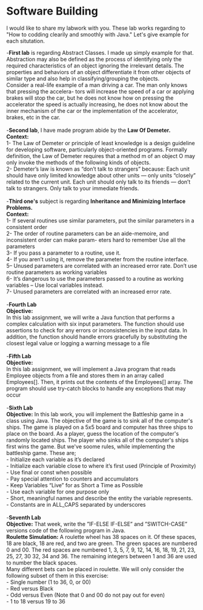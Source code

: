 # Software Building

I would like to share my labwork with you. These lab works regarding to "How to codding clearily and smoothly with Java." Let's give example for each situtation.

-**First lab** is regarding Abstract Classes. I made up simply example for that. Abstraction may also be defined as the process of identifying only the required characteristics of an object ignoring the irrelevant details. The properties and behaviors of an object differentiate it from other objects of similar type and also help in classifying/grouping the objects.
</br>Consider a real-life example of a man driving a car. The man only knows that pressing the accelera- tors will increase the speed of a car or applying brakes will stop the car, but he does not know how on pressing the accelerator the speed is actually increasing, he does not know about the inner mechanism of the car or the implementation of the accelerator, brakes, etc in the car.</br>
</br>
-**Second lab**, I have made program abide by the **Law Of Demeter.**
</br>**Context:**
</br>1- The Law of Demeter or principle of least knowledge is a design guideline for developing software, particularly object-oriented programs. Formally definition, the Law of Demeter requires that a method m of an object O may only invoke the methods of the following kinds of objects.
</br>2- Demeter’s law is known as “don’t talk to strangers” because: Each unit should have only limited knowledge about other units — only units “closely” related to the current unit. Each unit should only talk to its friends — don’t talk to strangers. Only talk to your immediate friends.
</br>
</br>
-**Third one's** subject is regarding **Inheritance and Minimizing Interface Problems.**
</br>**Context:**
</br>1- If several routines use similar parameters, put the similar parameters in a consistent order
</br>2- The order of routine parameters can be an aide-memoire, and inconsistent order can make param- eters hard to remember
Use all the parameters
</br>3- If you pass a parameter to a routine, use it.
</br>4- If you aren’t using it, remove the parameter from the routine interface.
</br>5– Unused parameters are correlated with an increased error rate.
Don’t use routine parameters as working variables
</br>6- It’s dangerous to use the parameters passed to a routine as working variables – Use local variables instead.
</br>7- Unused parameters are correlated with an increased error rate.
</br>
</br>
-**Fourth Lab**
</br>**Objective:**
</br>In this lab assignment, we will write a Java function that performs a complex calculation with six input parameters. The function should use assertions to check for any errors or inconsistencies in the input data. In addition, the function should handle errors gracefully by substituting the closest legal value or logging a warning message to a file
</br>
</br>
-**Fifth Lab**
</br>**Objective:**
</br>In this lab assignment, we will implement a Java program that reads Employee objects from a file and stores them in an array called Employees[]. Then, it prints out the contents of the Employees[] array. The program should use try-catch blocks to handle any exceptions that may occur
</br>
</br>
-**Sixth Lab**
</br>**Objective:**
In this lab work, you will implement the Battleship game in a class using Java. The objective of the game is to sink all of the computer's ships. The game is played on a 5x5 board and computer has three ships to place on the board. As a player, guess the location of the computer's randomly located ships. The player who sinks all of the computer's ships first wins the game. But we've soome rules, while implementing the battleship game. These are;
</br>- Initialize each variable as it’s declared
</br>- Initialize each variable close to where it’s first used (Principle of Proximity)
</br>- Use final or const when possible
</br>- Pay special attention to counters and accumulators
</br>- Keep Variables “Live” for as Short a Time as Possible
</br>- Use each variable for one purpose only
</br>- Short, meaningful names and describe the entity the variable represents.
</br>- Constants are in ALL_CAPS separated by underscores
</br>
</br>
-**Seventh Lab**
</br>**Objective:**
That week, write the ”IF-ELSE IF-ELSE” and ”SWITCH-CASE” versions code of the following program in Java.
</br>
**Roulette Simulation:** A roulette wheel has 38 spaces on it. Of these spaces, 18 are black, 18 are red, and two are green. The green spaces are numbered 0 and 00. The red spaces are numbered 1, 3, 5, 7, 9, 12, 14, 16, 18, 19, 21, 23, 25, 27, 30 32, 34 and 36. The remaining integers between 1 and 36 are used to number the black spaces.
</br>
Many different bets can be placed in roulette. We will only consider the following subset of them in this exercise:
</br>- Single number (1 to 36, 0, or 00)
</br>- Red versus Black
</br>- Odd versus Even (Note that 0 and 00 do not pay out for even)
</br>- 1 to 18 versus 19 to 36
